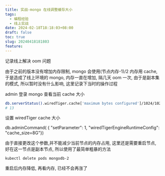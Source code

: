 ```yaml
---
title: 实战-mongo 在线调整缓存大小
tags:
  - 编程经验
  - 线上实战
date: 2024-02-18T18:18:03+08:00
draft: false
toc: true
slug: 20240418181803
feature:
---
```

记录线上解决 oom 问题
<!--more-->

由于之前的版本没有增加内存限制, mongo 会使用(节点内存-1)/2 内存用 cache, 于是造成了线上环境的 mongo, 内存一直在增加, 隔几天 oom 一次, 由于是副本集的模式, 所以暂时没有什么影响, 这里记录下当时的操作过程

admin 登录 mongo 查看当前 cache 大小
```bash
db.serverStatus().wiredTiger.cache['maximum bytes configured']/1024/1024/1024
# 13
```

设置 wiredTiger cache 大小

db.adminCommand( { "setParameter": 1, "wiredTigerEngineRuntimeConfig": "cache_size=8G"})


由于直接更改这个参数,并不能减少当前节点的内存占用, 这里还是需要重启节点, 好在这一节点是副本节点, 所以使用了最简单粗暴的方法

`kubectl delete pods mongodb-2`

重启后内存降低, 再看内存, 已经不会再涨了
